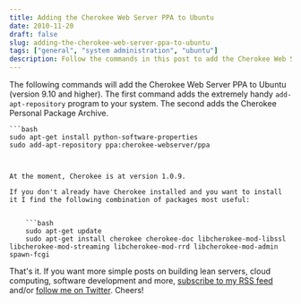 ```yaml
---
title: Adding the Cherokee Web Server PPA to Ubuntu
date: 2010-11-20
draft: false
slug: adding-the-cherokee-web-server-ppa-to-ubuntu
tags: ["general", "system administration", "ubuntu"]
description: Follow the commands in this post to add the Cherokee Web Server PPA to Ubuntu 9.10 or higher...
---
```


The following commands will add the Cherokee Web Server PPA to Ubuntu (version 9.10 and higher). The first command adds the extremely handy `add-apt-repository` program to your system. The second adds the Cherokee Personal Package Archive.


    ```bash
    sudo apt-get install python-software-properties
    sudo add-apt-repository ppa:cherokee-webserver/ppa
```


At the moment, Cherokee is at version 1.0.9.

If you don't already have Cherokee installed and you want to install it I find the following combination of packages most useful:


    ```bash
    sudo apt-get update
    sudo apt-get install cherokee cherokee-doc libcherokee-mod-libssl libcherokee-mod-streaming libcherokee-mod-rrd libcherokee-mod-admin spawn-fcgi
```

 
That's it. If you want more simple posts on building lean servers, cloud computing, software development and more, [subscribe to my RSS feed](http://www.cloudartisan.com/feed) and/or [follow me on Twitter](http://twitter.com/davidltaylor). Cheers!
